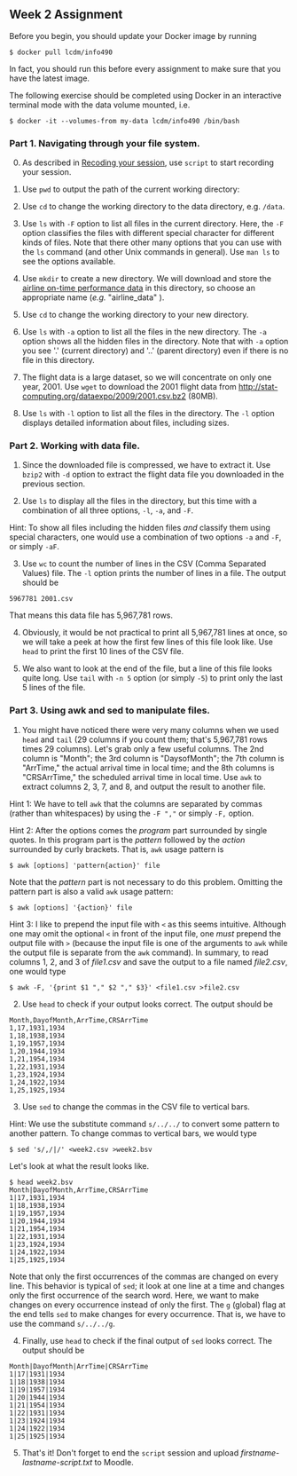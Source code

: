 ## Week 2 Assignment

Before you begin, you should update your Docker image by running

```console
$ docker pull lcdm/info490
```

In fact, you should run this before every assignment to make sure that you have
the latest image.

The following exercise should be completed using Docker in an interactive
terminal mode with the data volume mounted, i.e.

```console
$ docker -it --volumes-from my-data lcdm/info490 /bin/bash
```

### Part 1. Navigating through your file system.

0. As described in [Recoding your session](script.md), use `script` to start recording your session. 

1. Use `pwd` to output the path of the current working directory:

1. Use `cd` to change the working directory to the data directory, e.g. `/data`.

2. Use `ls` with `-F` option to list all files in the current directory. Here, the `-F` option classifies the files with different special character for different kinds of files. Note that there other many options that you can use with the `ls` command (and other Unix commands in general). Use `man ls` to see the options available.

3. Use `mkdir` to create a new directory. We will download and store the [airline on-time performance data](http://stat-computing.org/dataexpo/2009/the-data.html) in this directory, so choose an appropriate name (_e.g._ "airline_data" ).

4. Use `cd` to change the working directory to your new directory.

5. Use `ls` with `-a` option to list all the files in the new directory.  The `-a` option shows all the hidden files in the directory. Note that with `-a` option you see '.' (current directory) and '..' (parent directory) even if there is no file in this directory.

6. The flight data is a large dataset, so we will concentrate on only one year, 2001. Use `wget` to download the 2001 flight data from http://stat-computing.org/dataexpo/2009/2001.csv.bz2 (80MB).

7. Use `ls` with `-l` option to list all the files in the directory. The `-l` option displays detailed information about files, including sizes.

### Part 2. Working with data file.

1. Since the downloaded file is compressed, we have to extract it. Use `bzip2` with `-d` option to extract the flight data file you downloaded in the previous section.

2. Use `ls` to display all the files in the directory, but this time with a combination of all three options, `-l`, `-a`, and `-F`.

 Hint: To show all files including the hidden files _and_ classify them using special characters, one would use a combination of two options `-a` and `-F`, or simply `-aF`.

3. Use `wc` to count the number of lines in the CSV (Comma Separated Values) file. The `-l` option prints the number of lines in a file. The output should be

 ```console
 5967781 2001.csv
 ```
 That means this data file has 5,967,781 rows.

4. Obviously, it would be not practical to print all 5,967,781 lines at once, so we will take a peek at how the first few lines of this file look like.  Use `head` to print the first 10 lines of the CSV file.

5. We also want to look at the end of the file, but a line of this file looks quite long. Use `tail` with `-n 5` option (or simply `-5`) to print only the last 5 lines of the file.

### Part 3. Using awk and sed to manipulate files.

1. You might have noticed there were very many columns when we used `head` and `tail` (29 columns if you count them; that's 5,967,781 rows times 29 columns). Let's grab only a few useful columns. The 2nd column is "Month"; the 3rd column is "DaysofMonth"; the 7th column is "ArrTime," the actual arrival time in local time; and the 8th columns is "CRSArrTime," the scheduled arrival time in local time. Use `awk` to extract columns 2, 3, 7, and 8, and output the result to another file.

 Hint 1: We have to tell `awk` that the columns are separated by commas (rather than whitespaces) by using the `-F ","` or simply `-F,` option. 

 Hint 2: After the options comes the _program_ part surrounded by single quotes. In this program part is the _pattern_ followed by the _action_ surrounded by curly brackets. That is, `awk` usage pattern is

 ```console
 $ awk [options] 'pattern{action}' file
 ```

 Note that the _pattern_ part is not necessary to do this problem.  Omitting the pattern part is also a valid `awk` usage pattern:

 ```console
 $ awk [options] '{action}' file
 ```
 Hint 3: I like to prepend the input file with `<` as this seems intuitive.  Although one may omit the optional `<` in front of the input file, one _must_ prepend the output file with `>` (because the input file is one of the arguments to `awk` while the output file is separate from the `awk` command).  In summary, to read columns 1, 2, and 3 of _file1.csv_ and save the output to a file named _file2.csv_, one would type

 ```console
 $ awk -F, '{print $1 "," $2 "," $3}' <file1.csv >file2.csv
 ```

2.  Use `head` to check if your output looks correct.  The output should be

 ```console
 Month,DayofMonth,ArrTime,CRSArrTime
 1,17,1931,1934
 1,18,1938,1934
 1,19,1957,1934
 1,20,1944,1934
 1,21,1954,1934
 1,22,1931,1934
 1,23,1924,1934
 1,24,1922,1934
 1,25,1925,1934
 ```

3.  Use `sed` to change the commas in the CSV file to vertical bars.

 Hint: We use the substitute command `s/../../` to convert some pattern to another pattern.  To change commas to vertical bars, we would type

 ```console
 $ sed 's/,/|/' <week2.csv >week2.bsv
 ```

 Let's look at what the result looks like.

 ```console
 $ head week2.bsv
 Month|DayofMonth,ArrTime,CRSArrTime
 1|17,1931,1934
 1|18,1938,1934
 1|19,1957,1934
 1|20,1944,1934
 1|21,1954,1934
 1|22,1931,1934
 1|23,1924,1934
 1|24,1922,1934
 1|25,1925,1934
 ```

 Note that only the first occurrences of the commas are changed on every line.  This behavior is typical of `sed`; it look at one line at a time and changes only the first occurrence of the search word.  Here, we want to make changes on every occurrence instead of only the first.  The `g` (global) flag at the end tells `sed` to make changes for every occurrence.  That is, we have to use the command `s/../../g`.  
 
4. Finally, use `head` to check if the final output of `sed` looks correct.  The output should be

 ```console
 Month|DayofMonth|ArrTime|CRSArrTime
 1|17|1931|1934
 1|18|1938|1934
 1|19|1957|1934
 1|20|1944|1934
 1|21|1954|1934
 1|22|1931|1934
 1|23|1924|1934
 1|24|1922|1934
 1|25|1925|1934
 ```

5. That's it!  Don't forget to end the `script` session and upload _firstname-lastname-script.txt_ to Moodle.
